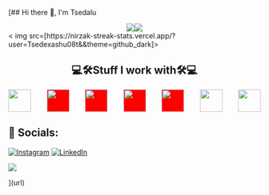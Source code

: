 [## Hi there 👋, I'm Tsedalu

 <div style="display: flex; justify-content: center; flex-direction: row ">
    <img align="center" src="https://github-readme-stats.vercel.app/api?username=TsedexAshu08&show_icons=true&theme=github_dark&&rank_icon=github" >
    <img align="center" src="https://github-readme-stats.vercel.app/api/top-langs/?username=TsedexAshu08&langs_count=10&layout=compact&&theme=github_dark" >
 </div>
    < img  src=[https://nirzak-streak-stats.vercel.app/?user=Tsedexashu08t&&theme=github_dark]>


<h2 align="center">💻🛠️Stuff I work with🛠️💻</h2>

<div align="center"  style="display: flex; justify-content: space-between; margin-left: '15px'">


  <img height="45rem" width="45rem" src="https://cdn.worldvectorlogo.com/logos/c--4.svg" />
  <img height="45rem" width="45rem" style="background-color:red;" src="https://cdn.worldvectorlogo.com/logos/c.svg" />
  <img height="45rem" width="45rem" style="background-color:red;" src="https://cdn.worldvectorlogo.com/logos/javascript-1.svg" />
  <img height="45rem" width="45rem" style="background-color:red;" src="https://cdn.worldvectorlogo.com/logos/laravel-2.svg" />
  <img height="45rem" width="45rem" style="background-color:red;" src="https://cdn.worldvectorlogo.com/logos/html-1.svg" />
  <img height="45rem" width="45rem" src="https://upload.wikimedia.org/wikipedia/commons/thumb/2/27/PHP-logo.svg/1067px-PHP-logo.svg.png?20180502235434" />
   <img height="45rem" width="45rem" src="https://cdn.worldvectorlogo.com/logos/react-2.svg" />

</div>

## 📱 Socials:
[![Instagram](https://img.shields.io/badge/Instagram-%23E4405F.svg?logo=Instagram&logoColor=white)](https://instagram.com/TsedaluAshenafi) [![LinkedIn](https://img.shields.io/badge/LinkedIn-%230077B5.svg?logo=linkedin&logoColor=white)](https://linkedin.com/in/tsedalu-ashenafi-6a9a71201)


<img src="https://visitcount.itsvg.in/api?id=TsedexAshu08&icon=5&color=0">

](url)
